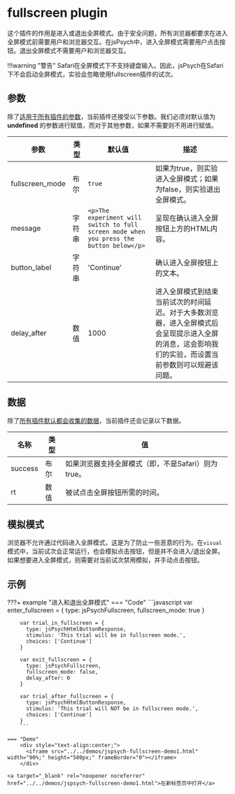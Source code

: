# fullscreen plugin

这个插件的作用是进入或退出全屏模式。由于安全问题，所有浏览器都要求在进入全屏模式前需要用户和浏览器交互。在jsPsych中，进入全屏模式需要用户点击按钮。退出全屏模式不需要用户和浏览器交互。

!!!warning "警告"
    Safari在全屏模式下不支持键盘输入。因此，jsPsych在Safari下不会启动全屏模式，实验会忽略使用fullscreen插件的试次。

## 参数

除了[适用于所有插件的参数](../overview/plugins.md#parameters-available-in-all-plugins#_3)，当前插件还接受以下参数。我们必须对默认值为 **undefined** 的参数进行赋值，而对于其他参数，如果不需要则不用进行赋值。

参数 | 类型 | 默认值 | 描述 
----------|------|---------------|------------
fullscreen_mode | 布尔 | `true` | 如果为true，则实验进入全屏模式；如果为false，则实验退出全屏模式。 
message | 字符串 | `<p>The experiment will switch to full screen mode when you press the button below</p>` | 呈现在确认进入全屏按钮上方的HTML内容。 
button_label | 字符串 |  'Continue' | 确认进入全屏按钮上的文本。 
delay_after | 数值 | 1000 | 进入全屏模式到结束当前试次的时间延迟。对于大多数浏览器，进入全屏模式后会呈现提示进入全屏的消息，这会影响我们的实验，而设置当前参数则可以规避该问题。

## 数据

除了[所有插件默认都会收集的数据](../overview/plugins.md#_4)，当前插件还会记录以下数据。

名称 | 类型 | 值 
-----|------|------
success | 布尔 | 如果浏览器支持全屏模式（即，不是Safari）则为true。
rt | 数值 | 被试点击全屏按钮所需的时间。

## 模拟模式

浏览器不允许通过代码进入全屏模式，这是为了防止一些恶意的行为。在`visual`模式中，当前试次会正常运行，也会模拟点击按钮，但是并不会进入/退出全屏。如果想要进入全屏模式，则需要对当前试次禁用模拟，并手动点击按钮。

## 示例


???+ example "进入和退出全屏模式"
    === "Code"
        ```javascript
        var enter_fullscreen = {
          type: jsPsychFullscreen,
          fullscreen_mode: true
        }

        var trial_in_fullscreen = {
          type: jsPsychHtmlButtonResponse,
          stimulus: 'This trial will be in fullscreen mode.',
          choices: ['Continue']
        }

        var exit_fullscreen = {
          type: jsPsychFullscreen,
          fullscreen_mode: false,
          delay_after: 0
        }

        var trial_after_fullscreen = {
          type: jsPsychHtmlButtonResponse,
          stimulus: 'This trial will NOT be in fullscreen mode.',
          choices: ['Continue']
        }
        ```

    === "Demo"
        <div style="text-align:center;">
          <iframe src="../../demos/jspsych-fullscreen-demo1.html" width="90%;" height="500px;" frameBorder="0"></iframe>
        </div>

    <a target="_blank" rel="noopener noreferrer" href="../../demos/jspsych-fullscreen-demo1.html">在新标签页中打开</a>
